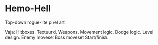# Hemo-Hell
Top-down rogue-lite pixel art

Vaja:
Hitboxes.
Textuurid.
Weapons.
Movement logic.
Dodge logic.
Level design.
Enemy moveset
Boss moveset
Start/finish.
